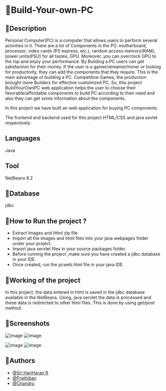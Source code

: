 # 📌Build-Your-own-PC
## 📕Description

Personal Computer(PC) is a computer that allows users to perform several activities in it. There are a lot of Components in the PC: motherboard, processor, video cards
(PS express, etc.), random access memory(RAM), power units(PSU) for all tastes, GPU. Moreover, you can overclock GPU to the top and enjoy your performance. By Building 
a PC users can get satisfaction for their money. If the user is a gamer/streamer/miner or looking for productivity, they can add the components that they require. 
This is the main advantage of building a PC. Competitive Games, the production brought more Builders for effective customized PC. So, this project BuildYourOwnPC web
application helps the user to choose their favorable/affordable components to build PC according to their need and also they can get some information about the 
components.

In this project we have built an web application for buying PC components.

The frontend and backend used for this project HTML/CSS and java sevlet respectively.

## Languages

Java

## Tool

NetBeans 8.2

## 🐔Database

jdbc

## 🐍How to Run the project ?
- Extract Images and Html zip file
- Import all the images and html files into your java webpages folder under your project. 
- Import java servlet files in your source packages folder.
- Before running the project ,make sure you have created a jdbc database in your IDE.
- Once created, run the pcweb.html file in your java IDE.   


## 🌴Working of the project 

In this project, the data entered in html is saved in the jdbc database available in the NetBeans. Using, java servlet the data is processed and these data is redirected to other html files. This is done by using get/post method.

## 👑Screenshots
![image](https://user-images.githubusercontent.com/76623387/218260831-5622624a-a963-4592-ad9e-d0804c826c36.png)
![image](https://user-images.githubusercontent.com/76623387/218261040-8fd26d2a-7a2d-4ce0-b9e8-3836a9b3a150.png)

![image](https://user-images.githubusercontent.com/76623387/218260896-b3fc0162-3b0f-461d-8933-cb226b2862ff.png)
![image](https://user-images.githubusercontent.com/76623387/218261015-c22eaf34-8333-4cc2-b5af-8515e4707db3.png)


## 🔔Authors

- [@Sri HariHaran R](https://github.com/Sri-HariHaran-R)
- [@Prathiban](https://github.com/pattu1729)
- [@Chandru](https://github.com/CHANDRU-34)
